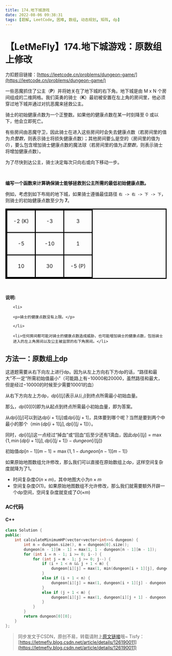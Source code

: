 ```yaml
---
title: 174.地下城游戏
date: 2022-08-06 09:38:31
tags: [题解, LeetCode, 困难, 数组, 动态规划, 矩阵, dp]
---
```


# 【LetMeFly】174.地下城游戏：原数组上修改

力扣题目链接：[https://leetcode.cn/problems/dungeon-game/](https://leetcode.cn/problems/dungeon-game/)

<style>

table.dungeon, .dungeon th, .dungeon td {

  border:3px solid black;

}



 .dungeon th, .dungeon td {

    text-align: center;

    height: 70px;

    width: 70px;

}

</style>



<p>一些恶魔抓住了公主（<strong>P</strong>）并将她关在了地下城的右下角。地下城是由&nbsp;M x N 个房间组成的二维网格。我们英勇的骑士（<strong>K</strong>）最初被安置在左上角的房间里，他必须穿过地下城并通过对抗恶魔来拯救公主。</p>



<p>骑士的初始健康点数为一个正整数。如果他的健康点数在某一时刻降至 0 或以下，他会立即死亡。</p>



<p>有些房间由恶魔守卫，因此骑士在进入这些房间时会失去健康点数（若房间里的值为<em>负整数</em>，则表示骑士将损失健康点数）；其他房间要么是空的（房间里的值为 <em>0</em>），要么包含增加骑士健康点数的魔法球（若房间里的值为<em>正整数</em>，则表示骑士将增加健康点数）。</p>



<p>为了尽快到达公主，骑士决定每次只向右或向下移动一步。</p>



<p>&nbsp;</p>



<p><strong>编写一个函数来计算确保骑士能够拯救到公主所需的最低初始健康点数。</strong></p>



<p>例如，考虑到如下布局的地下城，如果骑士遵循最佳路径 <code>右 -&gt; 右 -&gt; 下 -&gt; 下</code>，则骑士的初始健康点数至少为 <strong>7</strong>。</p>



<table class="dungeon">
<tr> 
<td>-2 (K)</td> 
<td>-3</td> 
<td>3</td> 
</tr> 
<tr> 
<td>-5</td> 
<td>-10</td> 
<td>1</td> 
</tr> 
<tr> 
<td>10</td> 
<td>30</td> 
<td>-5 (P)</td> 
</tr> 
</table>

<!---2K   -3  3

-5   -10   1

10 30   5P-->



<p>&nbsp;</p>



<p><strong>说明:</strong></p>



<ul>

	<li>

	<p>骑士的健康点数没有上限。</p>

	</li>

	<li>任何房间都可能对骑士的健康点数造成威胁，也可能增加骑士的健康点数，包括骑士进入的左上角房间以及公主被监禁的右下角房间。</li>

</ul>

    
## 方法一：原数组上dp

这道题需要从右下向左上进行dp。因为从左上方向右下方dp的话，“路径和最大”不一定“所需初始值最小”（可能路上有$-10000$和$20000$，虽然路径和最大，但是经过$-10000$的时候至少需要$10001$的血）

从右下方向左上方dp，$dp[i][j]$表示从$(i, j)$到终点所需最小初始血量。

那么，$dp[0][0]$即为从起点到终点所需最小初始血量，即为答案。

从$dp[i][j]$可以到达$dp[i + 1][j]$或$dp[i][j + 1]$，具体要到哪个呢？当然是要到两个中最小的那个（$\min \{dp[i + 1][j], dp[i][j + 1]\}$）。

同时，$dp[i][j]$这一点经过“掉血”或“回血”后至少还有$1$滴血，因此$dp[i][j] = \max\{1, \min \{dp[i + 1][j], dp[i][j + 1]\} - dungeon[i][j]\}$

初始值$dp[n - 1][m - 1]=\max\{1, 1 - dungeon[n - 1][m - 1]\}$

如果原始地图数组允许修改，那么我们可以直接在原始数组上dp，这样空间复杂度就降为了1。

+ 时间复杂度$O(n\times m)$，其中地图大小为$n\times m$
+ 空间复杂度$O(1)$。如果原始地图数组不允许修改，那么我们就需要额外开辟一个dp空间，空间复杂度就变成了$O(\times m)$

### AC代码

#### C++

```cpp
class Solution {
public:
    int calculateMinimumHP(vector<vector<int>>& dungeon) {
        int n = dungeon.size(), m = dungeon[0].size();
        dungeon[n - 1][m - 1] = max(1, 1 - dungeon[n - 1][m - 1]);
        for (int i = n - 1; i >= 0; i--) {
            for (int j = m - 1; j >= 0; j--) {
                if (i + 1 < n && j + 1 < m) {
                    dungeon[i][j] = max(1, min(dungeon[i + 1][j], dungeon[i][j + 1]) - dungeon[i][j]);
                }
                else if (i + 1 < n) {
                    dungeon[i][j] = max(1, dungeon[i + 1][j] - dungeon[i][j]);
                }
                else if (j + 1 < m) {
                    dungeon[i][j] = max(1, dungeon[i][j + 1] - dungeon[i][j]);
                }
            }
        }
        return dungeon[0][0];
    }
};
```

> 同步发文于CSDN，原创不易，转载请附上[原文链接](https://leetcode.letmefly.xyz/2022/08/06/LeetCode%200174.%E5%9C%B0%E4%B8%8B%E5%9F%8E%E6%B8%B8%E6%88%8F/)哦~
> Tisfy：[https://letmefly.blog.csdn.net/article/details/126190011](https://letmefly.blog.csdn.net/article/details/126190011)
